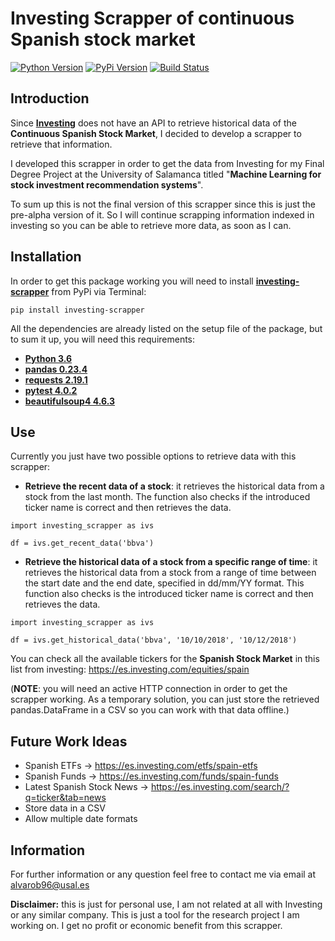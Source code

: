 # Investing Scrapper of continuous Spanish stock market

[![Python Version](https://img.shields.io/pypi/pyversions/investing-scrapper.svg)](https://pypi.org/project/investing-scrapper/)
[![PyPi Version](https://img.shields.io/pypi/v/investing-scrapper.svg)](https://pypi.org/project/investing-scrapper/)
[![Build Status](https://travis-ci.org/alvarob96/investing-scrapper.svg?branch=master)](https://pypi.org/project/investing-scrapper/)

## Introduction

Since [**Investing**](https://es.investing.com/) does not have an API to retrieve historical data of the **Continuous Spanish Stock Market**, I decided to develop a scrapper to retrieve that information.

I developed this scrapper in order to get the data from Investing for my Final Degree Project at the University of Salamanca titled "**Machine Learning for stock investment recommendation systems**".

To sum up this is not the final version of this scrapper since this is just the pre-alpha version of it. So I will continue scrapping information indexed in investing so you can be able to retrieve more data, as soon as I can.

## Installation

In order to get this package working you will need to install [**investing-scrapper**](https://pypi.org/project/investing-scrapper/) from PyPi via Terminal: 

``pip install investing-scrapper``

All the dependencies are already listed on the setup file of the package, but to sum it up, you will need this requirements:

* [**Python 3.6**](https://www.python.org/downloads/release/python-360/)
* [**pandas 0.23.4**](https://pypi.org/project/pandas/)
* [**requests 2.19.1**](https://pypi.org/project/requests/)
* [**pytest 4.0.2**](https://pypi.org/project/pytest/)
* [**beautifulsoup4 4.6.3**](https://pypi.org/project/beautifulsoup4/)

## Use

Currently you just have two possible options to retrieve data with this scrapper:

* **Retrieve the recent data of a stock**: it retrieves the historical data from a stock from the last month. The function also checks if the introduced ticker name is correct and then retrieves the data.
```
import investing_scrapper as ivs

df = ivs.get_recent_data('bbva')
```

* **Retrieve the historical data of a stock from a specific range of time**: it retrieves the historical data from a stock from a range of time between the start date and the end date, specified in dd/mm/YY format. This function also checks is the introduced ticker name is correct and then retrieves the data.
```
import investing_scrapper as ivs

df = ivs.get_historical_data('bbva', '10/10/2018', '10/12/2018')
```

You can check all the available tickers for the **Spanish Stock Market** in this list from investing: https://es.investing.com/equities/spain

(**NOTE**: you will need an active HTTP connection in order to get the scrapper working. As a temporary solution, you can just store the retrieved pandas.DataFrame in a CSV so you can work with that data offline.)

## Future Work Ideas

* Spanish ETFs -> https://es.investing.com/etfs/spain-etfs
* Spanish Funds -> https://es.investing.com/funds/spain-funds
* Latest Spanish Stock News -> https://es.investing.com/search/?q=ticker&tab=news
* Store data in a CSV
* Allow multiple date formats

## Information

For further information or any question feel free to contact me via email at alvarob96@usal.es

**Disclaimer:** this is just for personal use, I am not related at all with Investing or any similar company. This is just a tool for the research project I am working on. I get no profit or economic benefit from this scrapper.
